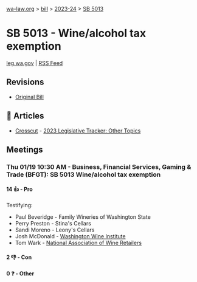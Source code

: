 [wa-law.org](/) > [bill](/bill/) > [2023-24](/bill/2023-24/) > [SB 5013](/bill/2023-24/sb/5013/)

# SB 5013 - Wine/alcohol tax exemption
[leg.wa.gov](https://app.leg.wa.gov/billsummary?BillNumber=5013&Year=2023&Initiative=false) | [RSS Feed](./rss.xml)

## Revisions
* [Original Bill](1/)

## 📰 Articles
* [Crosscut](/org/crosscut/) - [2023 Legislative Tracker: Other Topics](https://crosscut.com/voter-guide/2023-legislative-tracker/election/other-topics#:~:text=Senate%20Bill%205013)

## Meetings
### Thu 01/19 10:30 AM - Business, Financial Services, Gaming & Trade (BFGT): SB 5013 Wine/alcohol tax exemption
#### 14 👍 - Pro
Testifying:
* Paul Beveridge - Family Wineries of Washington State
* Perry Preston - Stina's Cellars
* Sandi Moreno - Leony's Cellars
* Josh McDonald - [Washington Wine Institute](/org/washington_wine_institute/)
* Tom Wark - [National Association of Wine Retailers](/org/national_association_of_wine_retailers/)

#### 2 👎 - Con

#### 0 ❓ - Other
